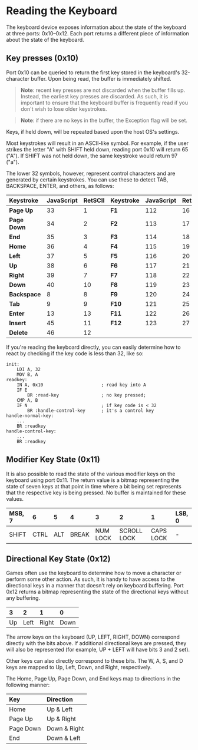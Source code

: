 # Reading the Keyboard

The keyboard device exposes information about the state of the keyboard at three ports: 0x10–0x12. Each port returns a different piece of information about the state of the keyboard.

## Key presses \(0x10\)

Port 0x10 can be queried to return the first key stored in the keyboard's 32-character buffer. Upon being read, the buffer is immediately shifted.

> **Note**: recent key presses are not discarded when the buffer fills up. Instead, the earliest key presses are discarded. As such, it is important to ensure that the keyboard buffer is frequently read if you don't wish to lose older keystrokes.

> **Note**: if there are no keys in the buffer, the Exception flag will be set.

Keys, if held down, will be repeated based upon the host OS's settings.

Most keystrokes will result in an ASCII-like symbol. For example, if the user strikes the letter "A" with SHIFT held down, reading port 0x10 will return 65 \("A"\). If SHIFT was not held down, the same keystroke would return 97 \("a"\).

The lower 32 symbols, however, represent control characters and are generated by certain keystrokes. You can use these to detect TAB, BACKSPACE, ENTER, and others, as follows:

| Keystroke | JavaScript | RetSCII | Keystroke | JavaScript | RetSCII |
| :--- | :--- | :--- | :--- | :--- | :--- |
| **Page Up** | 33 | 1 | **F1** | 112 | 16 |
| **Page Down** | 34 | 2 | **F2** | 113 | 17 |
| **End** | 35 | 3 | **F3** | 114 | 18 |
| **Home** | 36 | 4 | **F4** | 115 | 19 |
| **Left** | 37 | 5 | **F5** | 116 | 20 |
| **Up** | 38 | 6 | **F6** | 117 | 21 |
| **Right** | 39 | 7 | **F7** | 118 | 22 |
| **Down** | 40 | 10 | **F8** | 119 | 23 |
| **Backspace** | 8 | 8 | **F9** | 120 | 24 |
| **Tab** | 9 | 9 | **F10** | 121 | 25 |
| **Enter** | 13 | 13 | **F11** | 122 | 26 |
| **Insert** | 45 | 11 | **F12** | 123 | 27 |
| **Delete** | 46 | 12 | | | |

If you're reading the keyboard directly, you can easily determine how to react by checking if the key code is less than 32, like so:

```
init:
    LDI A, 32
    MOV B, A
readkey:
    IN A, 0x10                      ; read key into A
    IF E
        BR :read-key                ; no key pressed;
    CMP A, B
    IF N                            ; if key code is < 32
        BR :handle-control-key      ; it's a control key
handle-normal-key:
    ...
    BR :readkey
handle-control-key:
    ...
    BR :readkey
```

## Modifier Key State \(0x11\)

It is also possible to read the state of the various modifier keys on the keyboard using port 0x11. The return value is a bitmap representing the state of seven keys at that point in time where a bit being set represents that the respective key is being pressed. No buffer is maintained for these values.

| MSB, 7 | 6 | 5 | 4 | 3 | 2 | 1 | LSB, 0 |
| :--- | :--- | :--- | :--- | :--- | :--- | :--- | :--- |
| SHIFT | CTRL | ALT | BREAK | NUM LOCK | SCROLL LOCK | CAPS LOCK | - |

## Directional Key State \(0x12\)

Games often use the keyboard to determine how to move a character or perform some other action. As such, it is handy to have access to the directional keys in a manner that doesn't rely on keyboard buffering. Port 0x12 returns a bitmap representing the state of the directional keys without any buffering.

| 3 | 2 | 1 | 0 |
| :--- | :--- | :--- | :--- |
| Up | Left | Right | Down |

The arrow keys on the keyboard \(UP, LEFT, RIGHT, DOWN\) correspond directly with the bits above. If additional directional keys are pressed, they will also be represented \(for example, UP + LEFT will have bits 3 and 2 set\).

Other keys can also directly correspond to these bits. The W, A, S, and D keys are mapped to Up, Left, Down, and Right, respectively.

The Home, Page Up, Page Down, and End keys map to directions in the following manner:

| Key | Direction |
| :--- | :--- |
| Home | Up & Left |
| Page Up | Up & Right |
| Page Down | Down & Right |
| End | Down & Left |



